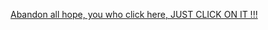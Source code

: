 [Abandon all hope, you who click here, JUST CLICK ON IT !!!](https://milospopov007.github.io/Opioid-Overdose-Death-Prediction---University-of-Denver/)


